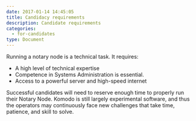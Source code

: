 ```yaml
---
date: 2017-01-14 14:45:05
title: Candidacy requirements
description: Candidate requirements
categories:
  - for-candidates
type: Document
---
```

Running a notary node is a technical task. It requires:

* A high level of technical expertise
* Competence in Systems Administration is essential.
* Access to a powerful server and high-speed internet

Successful candidates will need to reserve enough time to properly run their Notary Node. Komodo is still largely experimental software, and thus the operators may continuously face new challenges that take time, patience, and skill to solve.
